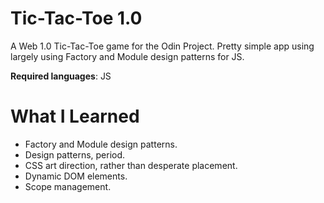 # Tic-Tac-Toe 1.0

A Web 1.0 Tic-Tac-Toe game for the Odin Project. Pretty simple app using largely using Factory and Module design patterns for JS.

**Required languages**: JS

# What I Learned

* Factory and Module design patterns.
* Design patterns, period. 
* CSS art direction, rather than desperate placement. 
* Dynamic DOM elements. 
* Scope management. 


